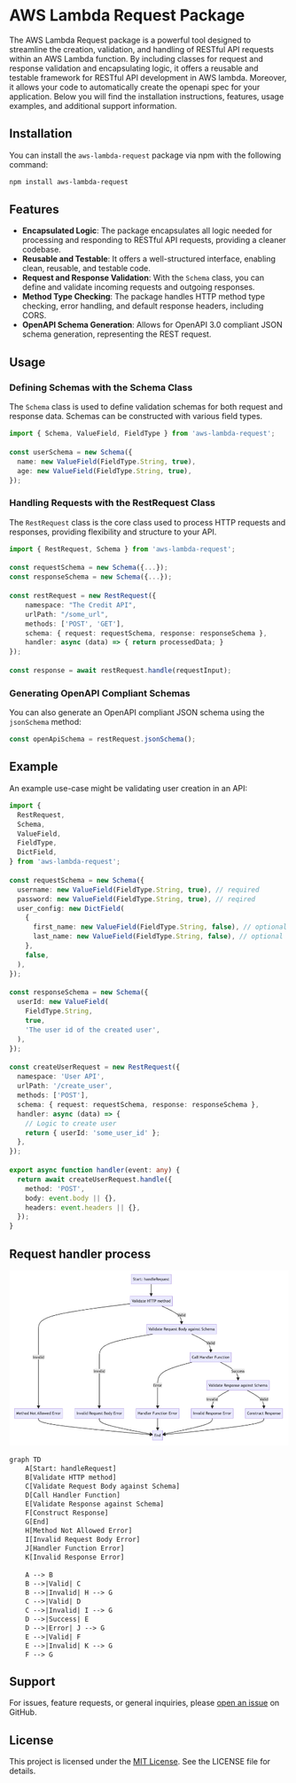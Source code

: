 # AWS Lambda Request Package

The AWS Lambda Request package is a powerful tool designed to streamline the creation, validation, and handling of RESTful API requests within an AWS Lambda function. By including classes for request and response validation and encapsulating logic, it offers a reusable and testable framework for RESTful API development in AWS lambda. Moreover, it allows your code to automatically create the openapi spec for your application. Below you will find the installation instructions, features, usage examples, and additional support information.

## Installation

You can install the `aws-lambda-request` package via npm with the following command:

```bash
npm install aws-lambda-request
```

## Features

- **Encapsulated Logic**: The package encapsulates all logic needed for processing and responding to RESTful API requests, providing a cleaner codebase.
- **Reusable and Testable**: It offers a well-structured interface, enabling clean, reusable, and testable code.
- **Request and Response Validation**: With the `Schema` class, you can define and validate incoming requests and outgoing responses.
- **Method Type Checking**: The package handles HTTP method type checking, error handling, and default response headers, including CORS.
- **OpenAPI Schema Generation**: Allows for OpenAPI 3.0 compliant JSON schema generation, representing the REST request.

## Usage

### Defining Schemas with the Schema Class

The `Schema` class is used to define validation schemas for both request and response data. Schemas can be constructed with various field types.

```typescript
import { Schema, ValueField, FieldType } from 'aws-lambda-request';

const userSchema = new Schema({
  name: new ValueField(FieldType.String, true),
  age: new ValueField(FieldType.String, true),
});
```

### Handling Requests with the RestRequest Class

The `RestRequest` class is the core class used to process HTTP requests and responses, providing flexibility and structure to your API.

```typescript
import { RestRequest, Schema } from 'aws-lambda-request';

const requestSchema = new Schema({...});
const responseSchema = new Schema({...});

const restRequest = new RestRequest({
    namespace: "The Credit API",
    urlPath: "/some_url",
    methods: ['POST', 'GET'],
    schema: { request: requestSchema, response: responseSchema },
    handler: async (data) => { return processedData; }
});

const response = await restRequest.handle(requestInput);
```

### Generating OpenAPI Compliant Schemas

You can also generate an OpenAPI compliant JSON schema using the `jsonSchema` method:

```typescript
const openApiSchema = restRequest.jsonSchema();
```

## Example

An example use-case might be validating user creation in an API:

```typescript
import {
  RestRequest,
  Schema,
  ValueField,
  FieldType,
  DictField,
} from 'aws-lambda-request';

const requestSchema = new Schema({
  username: new ValueField(FieldType.String, true), // required
  password: new ValueField(FieldType.String, true), // reqired
  user_config: new DictField(
    {
      first_name: new ValueField(FieldType.String, false), // optional
      last_name: new ValueField(FieldType.String, false), // optional
    },
    false,
  ),
});

const responseSchema = new Schema({
  userId: new ValueField(
    FieldType.String,
    true,
    'The user id of the created user',
  ),
});

const createUserRequest = new RestRequest({
  namespace: 'User API',
  urlPath: '/create_user',
  methods: ['POST'],
  schema: { request: requestSchema, response: responseSchema },
  handler: async (data) => {
    // Logic to create user
    return { userId: 'some_user_id' };
  },
});

export async function handler(event: any) {
  return await createUserRequest.handle({
    method: 'POST',
    body: event.body || {},
    headers: event.headers || {},
  });
}
```

## Request handler process 

![Algorithm](./README/control_flow.png)

```mermaid_md
graph TD
    A[Start: handleRequest]
    B[Validate HTTP method]
    C[Validate Request Body against Schema]
    D[Call Handler Function]
    E[Validate Response against Schema]
    F[Construct Response]
    G[End]
    H[Method Not Allowed Error]
    I[Invalid Request Body Error]
    J[Handler Function Error]
    K[Invalid Response Error]

    A --> B
    B -->|Valid| C
    B -->|Invalid| H --> G
    C -->|Valid| D
    C -->|Invalid| I --> G
    D -->|Success| E
    D -->|Error| J --> G
    E -->|Valid| F
    E -->|Invalid| K --> G
    F --> G

```

## Support

For issues, feature requests, or general inquiries, please [open an issue](https://github.com/SaadAhmad123/aws-lambda-request/issues) on GitHub.

## License

This project is licensed under the [MIT License](https://github.com/SaadAhmad123/aws-lambda-request/blob/master/License.md). See the LICENSE file for details.
